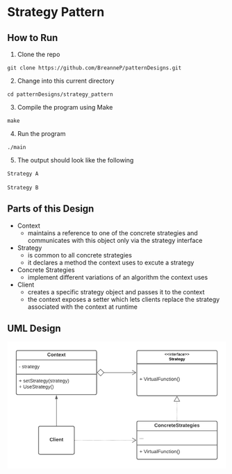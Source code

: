 # Strategy Pattern

## How to Run
1. Clone the repo
```
git clone https://github.com/BreanneP/patternDesigns.git
```

2. Change into this current directory
```
cd patternDesigns/strategy_pattern
```

3. Compile the program using Make
```
make
```

4. Run the program
```
./main
```

5. The output should look like the following
```
Strategy A

Strategy B
```


## Parts of this Design
  * Context
    * maintains a reference to one of the concrete strategies and communicates with this object only via the strategy interface
  * Strategy
    * is common to all concrete strategies
    * it declares a method the context uses to excute a strategy
  * Concrete Strategies
    * implement different variations of an algorithm the context uses
  * Client
    * creates a specific strategy object and passes it to the context
    * the context exposes a setter which lets clients replace the strategy associated with the context at runtime

## UML Design

![Alt text](StrategyPattern.png?raw=true "Title") 